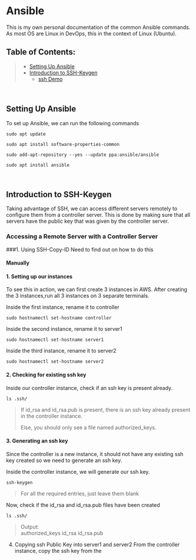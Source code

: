 # Ansible
This is my own personal documentation of the common Ansible commands. \
As most OS are Linux in DevOps, this in the context of Linux (Ubuntu).

## Table of Contents:
> - [Setting Up Ansible]()
> - [Introduction to SSH-Keygen]()
>   - [ssh Demo]()

</br>

## Setting Up Ansible
To set up Ansible, we can run the following commands
```
sudo apt update
```
```
sudo apt install software-properties-common
```
```
sudo add-apt-repository --yes --update ppa:ansible/ansible
```
```
sudo apt install ansible
```

</br>

## Introduction to SSH-Keygen
Taking advantage of SSH, we can access different servers remotely to configure them from a controller server. This is done by making sure that all servers have the public key that was given by the controller server. 

### Accessing a Remote Server with a Controller Server
###1. Using SSH-Copy-ID
Need to find out on how to do this

#### Manually
#### 1. Setting up our instances
To see this in action, we can first create 3 instances in AWS. After creating the 3 instances,run all 3 instances on 3 separate terminals.

Inside the first instance, rename it to controller
```
sudo hostnamectl set-hostname controller
```
Inside the second instance, rename it to server1
```
sudo hostnamectl set-hostname server1
```
Inside the third instance, rename it to server2
```
sudo hostnamectl set-hostname server2
```
#### 2. Checking for existing ssh key
Inside our controller instance, check if an ssh key is present already.
```
ls .ssh/
```
> If id_rsa and id_rsa.pub is present, there is an ssh key already present in the controller instance.
> 
> Else, you should only see a file named authorized_keys.

#### 3. Generating an ssh key
Since the controller is a new instance, it should not have any existing ssh key created so we need to generate an ssh key.

Inside the controller instance, we will generate our ssh key.
```
ssh-keygen
```
> For all the required entries, just leave them blank

Now, check if the id_rsa and id_rsa.pub files have been created
```
ls .ssh/
```
> Output: \
> authorized_keys id_rsa id_rsa.pub

4. Copying ssh Public Key into server1 and server2
From the controller instance, copy the ssh key from the 
